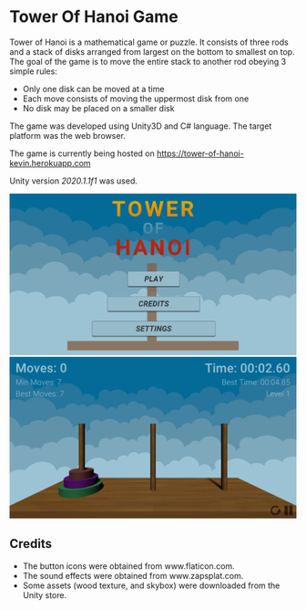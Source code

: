 # Tower Of Hanoi Game
Tower of Hanoi is a mathematical game or puzzle. It consists of three rods and a stack of disks arranged from largest on the bottom to smallest on top. The goal of the game is to move the entire stack to another rod obeying 3 simple rules:
<ul>
  <li>Only one disk can be moved at a time</li>
  <li>Each move consists of moving the uppermost disk from one</li>
  <li>No disk may be placed on a smaller disk</li>
</ul>

The game was developed using Unity3D and C# language. The target platform was the web browser.

The game is currently being hosted on <a>https://tower-of-hanoi-kevin.herokuapp.com</a>



Unity version <i>2020.1.1f1</i> was used.


<img width="1438" alt="screenshot" src="DemoImages/mainmenu.png">

<img width="1438" alt="screenshot" src="DemoImages/game.png">

<h2> Credits </h2>
<ul>
  <li>The button icons were obtained from <a>www.flaticon.com</a>.</li>
  <li>The sound effects were obtained from <a>www.zapsplat.com</a>.</li>
  <li>Some assets (wood texture, and skybox) were downloaded from the Unity store.</li> 
</ul>
